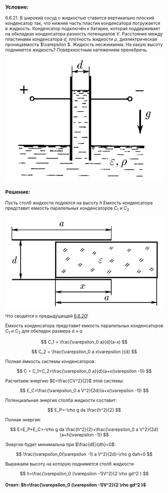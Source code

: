 ###  Условие:

$6.6.21.$ В широкий сосуд с жидкостью ставится вертикально плоский конденсатор так, что нижняя часть пластин конденсатора погружается в жидкость. Конденсатор подключён к батарее, которая поддерживает на обкладках конденсатора разность потенциалов $V$. Расстояние между пластинами конденсатора $d$, плотность жидкости $\rho$, диэлектрическая проницаемость $\varepsilon $. Жидкость несжимаема. На какую высоту поднимется жидкость? Поверхностным натяжением пренебречь.

![К задаче $6.6.21.$|561x439, 50%](../../img/6.6.21/statement.png)

###  Решение:

Пусть столб жидкости поднялся на высоту $h$ Емкость конденсатора представит емкость паралельных конденсаторов $C_1$ и $C_2$

![К задаче 6.6.20|688x399, 50%](../../img/6.6.21/sol1.png)

Что сводится к предыдущещей [6.6.20](/ru/6.6.20)!

Ёмкость конденсатора представит емкость паралельных конденсаторов $C_1$ и $C_2$ для обкладок размера $a × a$

$$
C_1 = \frac{\varepsilon_0 a}{d}(a-x)
$$

$$
C_2 = \frac{\varepsilon_0 a x\varepsilon }{d}
$$

Полная ёмкость системы конденсаторов:

$$
C = C_1+C_2=\frac{\varepsilon_0 a}{d}(a+x(\varepsilon -1))
$$

Расчитаем энергию $E=\frac{CV^2}{2}$ этой системы:

$$
E_С=\frac{\varepsilon_0 a V^2}{2d}(a+x(\varepsilon -1))
$$

Потенциальная энергия столба жидкости составит:

$$
E_P=-\rho g da \frac{h^2}{2}
$$

Полная энергия:

$$
E=E_P+E_С=-\rho g da \frac{h^2}{2}+\frac{\varepsilon_0 a V^2}{2d}(a+h(\varepsilon -1))
$$

Энергия будет минимальна при $\frac{dE}{dh}=0$:

$$
\frac{\varepsilon_0(\varepsilon -1) a V^2}{2d}-\rho g dah=0
$$

Выражаем высоту на которую поднимется столб жидкости

$$
h=\frac{\varepsilon_0 (\varepsilon -1)V^2}{2 \rho gd^2 }
$$

####  Ответ: $h=\frac{\varepsilon_0 (\varepsilon -1)V^2}{2 \rho gd^2 }$